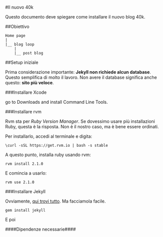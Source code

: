 #Il nuovo 40k

Questo documento deve spiegare come installare il nuovo blog 40k.

##Obiettivo

```
Home page
|
|__ blog loop
    |
    |__ post blog
```

##Setup iniziale

Prima considerazione importante: **Jekyll non richiede alcun database**. Questo semplifica di molto il lavoro. Non
avere il database significa anche questo: **sito più veloce**.

###Installare Xcode

go to Downloads and install Command Line Tools.

###Installare rvm

Rvm sta per *Ruby Version Manager*. Se dovessimo usare più installazioni Ruby, questa è la risposta. Non è il nostro
caso, ma è bene essere ordinati.

Per installarlo, accedi al terminale e digita:

    \curl -sSL https://get.rvm.io | bash -s stable

A questo punto, installa ruby usando rvm:

    rvm install 2.1.0

E comincia a usarlo:

    rvm use 2.1.0

###Installare Jekyll

Ovviamente, [qui trovi tutto](http://jekyllrb.com/). Ma facciamola facile.

    gem install jekyll

E poi

####Dipendenze necessarie####

